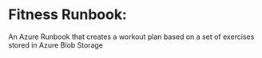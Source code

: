 # Fitness Runbook: 

An Azure Runbook that creates a workout plan based on a set of exercises stored in Azure Blob Storage